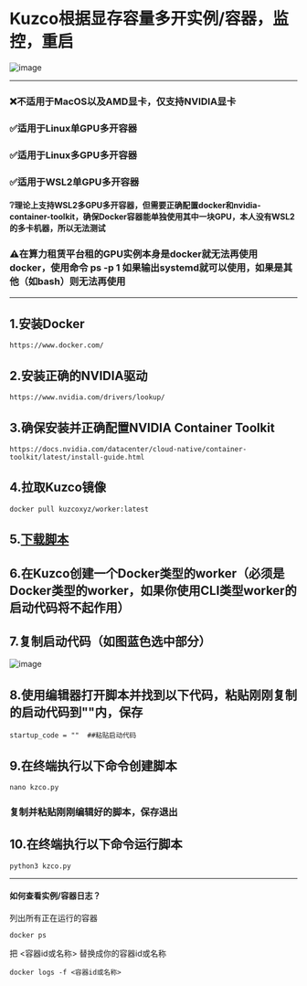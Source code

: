 # Kuzco根据显存容量多开实例/容器，监控，重启
![image](https://github.com/user-attachments/assets/fdc46626-16ca-423e-82a7-21e5e6969d5e)

--------------------------------------------------------------------------------------------

### ❌️不适用于MacOS以及AMD显卡，仅支持NVIDIA显卡
### ✅️适用于Linux单GPU多开容器 
### ✅️适用于Linux多GPU多开容器 
### ✅️适用于WSL2单GPU多开容器 
#### ❔理论上支持WSL2多GPU多开容器，但需要正确配置docker和nvidia-container-toolkit，确保Docker容器能单独使用其中一块GPU，本人没有WSL2的多卡机器，所以无法测试
### ⚠️在算力租赁平台租的GPU实例本身是docker就无法再使用docker，使用命令 ps -p 1 如果输出systemd就可以使用，如果是其他（如bash）则无法再使用

--------------------------------------------------------------------------------------------
## 1.安装Docker
`https://www.docker.com/`
## 2.安装正确的NVIDIA驱动
`https://www.nvidia.com/drivers/lookup/`
## 3.确保安装并正确配置NVIDIA Container Toolkit
`https://docs.nvidia.com/datacenter/cloud-native/container-toolkit/latest/install-guide.html`


## 4.拉取Kuzco镜像
```
docker pull kuzcoxyz/worker:latest
```

## 5.[下载脚本](https://github.com/singosol/kuzco-docker/releases)
## 6.在Kuzco创建一个Docker类型的worker（必须是Docker类型的worker，如果你使用CLI类型worker的启动代码将不起作用）
## 7.复制启动代码（如图蓝色选中部分）
![image](https://github.com/user-attachments/assets/adbb25d5-31d9-4117-914b-7388006fda58)

## 8.使用编辑器打开脚本并找到以下代码，粘贴刚刚复制的启动代码到""内，保存
`startup_code = ""  ##粘贴启动代码`
## 9.在终端执行以下命令创建脚本
```
nano kzco.py
```
### 复制并粘贴刚刚编辑好的脚本，保存退出
## 10.在终端执行以下命令运行脚本
```
python3 kzco.py
```
------------------------------------------------------------------------------------------
#### 如何查看实例/容器日志？
列出所有正在运行的容器
```
docker ps
```
把 <容器id或名称> 替换成你的容器id或名称
```
docker logs -f <容器id或名称>
```
